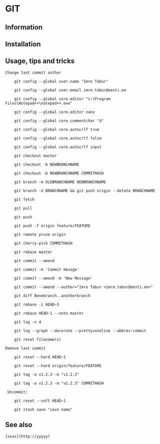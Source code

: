 # GIT

## Information

## Installation

## Usage, tips and tricks

    Change last commit author

        git config --global user.name "Imre Tabur"

        git config --global user.email imre.tabur@eesti.ee

        git config --global core.editor "c:\Program Files\Notepad++\notepad++.exe"

        git config --global core.editor nano

        git config --global core.commentchar "$"

        git config --global core.autocrlf true

        git config --global core.autocrlf false

        git config --global core.autocrlf input

        git checkout master

        git checkout -b NEWBRANCHNAME

        git checkout -b NEWBRANCHNAME COMMITHASH

        git branch -m OLDBRANCHNAME NEWBRANCHNAME

        git branch -d BRANCHNAME && git push origin --delete BRANCHNAME

        git fetch

        git pull

        git push

        git push -f origin feature/FEATURE

        git remote prune origin

        git cherry-pick COMMITHASH

        git rebase master

        git commit --amend

        git commit -m 'Commit mesage'

        git commit --amend -m 'New Message'

        git commit --amend --author="Imre Tabur <imre.tabur@eesti.ee>"

        git diff Bonebranch..anotherbranch

        git rebase -i HEAD~3

        git rebase HEAD~1 --onto master

        git log -n 4

        git log --graph --decorate --pretty=oneline --abbrev-commit

        git reset filename(s)

    Remove last commit

        git reset --hard HEAD~1

        git reset --hard origin/feature/FEATURE

        git tag -a v1.2.3 -m "v1.2.3"

        git tag -a v1.2.3 -m "v1.2.3" COMMITHASH

     Uncommit:

        git reset --soft HEAD~1

        git stash save "save name"

## See also

    [xxxx](http://yyyyy)
